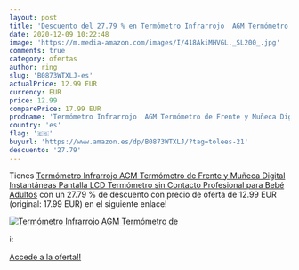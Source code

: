 ```yaml
---
layout: post
title: 'Descuento del 27.79 % en Termómetro Infrarrojo  AGM Termómetro de'
date: 2020-12-09 10:22:48
image: 'https://m.media-amazon.com/images/I/418AkiMHVGL._SL200_.jpg'
comments: true
category: ofertas
author: ring
slug: 'B0873WTXLJ-es'
actualPrice: 12.99 EUR
currency: EUR
price: 12.99
comparePrice: 17.99 EUR
prodname: 'Termómetro Infrarrojo  AGM Termómetro de Frente y Muñeca Digital Instantáneas  Pantalla LCD Termómetro sin Contacto Profesional para Bebé  Adultos'
country: 'es'
flag: '🇪🇸'
buyurl: 'https://www.amazon.es/dp/B0873WTXLJ/?tag=tolees-21'
descuento: '27.79'
---
```


Tienes [Termómetro Infrarrojo  AGM Termómetro de Frente y Muñeca Digital Instantáneas  Pantalla LCD Termómetro sin Contacto Profesional para Bebé  Adultos](https://www.amazon.es/dp/B0873WTXLJ/?tag=tolees-21) con un 27.79 % de descuento con precio de oferta de 12.99 EUR (original: 17.99 EUR) en el siguiente enlace!

[![Termómetro Infrarrojo  AGM Termómetro de](https://m.media-amazon.com/images/I/418AkiMHVGL._SL200_.jpg)](https://www.amazon.es/dp/B0873WTXLJ/?tag=tolees-21)

ℹ️:


[Accede a la oferta!!](https://www.amazon.es/dp/B0873WTXLJ/?tag=tolees-21)
